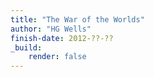 ```yaml
---
title: "The War of the Worlds"
author: "HG Wells"
finish-date: 2012-??-??
_build:
    render: false
---
```


